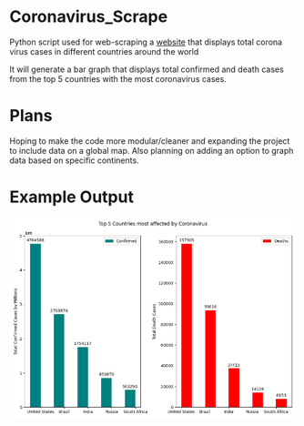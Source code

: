 # Coronavirus_Scrape
Python script used for web-scraping a [website](https://www.worldometers.info/coronavirus/countries-where-coronavirus-has-spread/) that displays total corona virus cases in different countries around the world

It will generate a bar graph that displays total confirmed and death cases from the top 5 countries with the most coronavirus cases.

# Plans
Hoping to make the code more modular/cleaner and expanding the project to include data on a global map. Also planning on adding an option to graph data based on specific continents.

# Example Output
![](images/Example_Generated_Graphs.png)




